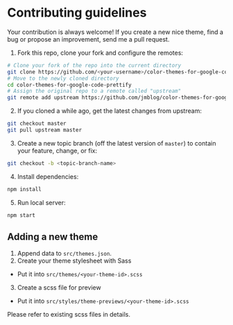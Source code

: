 # Contributing guidelines

Your contribution is always welcome! If you create a new nice theme, find a bug or propose an improvement, send me a pull request.

1. Fork this repo, clone your fork and configure the remotes:

  ```bash
  # Clone your fork of the repo into the current directory
  git clone https://github.com/<your-username>/color-themes-for-google-code-prettify
  # Move to the newly cloned directory
  cd color-themes-for-google-code-prettify
  # Assign the original repo to a remote called "upstream"
  git remote add upstream https://github.com/jmblog/color-themes-for-google-code-prettify
  ```

2. If you cloned a while ago, get the latest changes from upstream:

  ```bash
  git checkout master
  git pull upstream master
  ```

3. Create a new topic branch (off the latest version of `master`) to contain your feature, change, or fix:

  ```bash
  git checkout -b <topic-branch-name>
  ```

4. Install dependencies:

  ```bash
  npm install
  ```

5. Run local server:

  ```bash
  npm start
  ```

## Adding a new theme

1. Append data to `src/themes.json`.
2. Create your theme stylesheet with Sass
  - Put it into `src/themes/<your-theme-id>.scss`
3. Create a scss file for preview
  - Put it into `src/styles/theme-previews/<your-theme-id>.scss`

Please refer to existing scss files in details.
